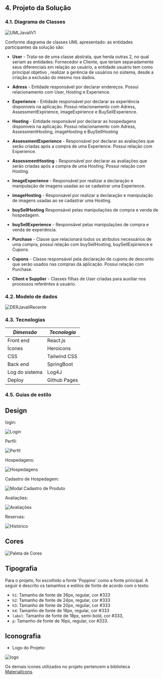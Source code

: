 ## 4. Projeto da Solução

### 4.1. Diagrama de Classes

![UMLJavaliV1](https://github.com/ICEI-PUC-Minas-PMGES-TI/pmg-es-2023-2-ti2-3740100-javali/assets/129118808/fd514d3c-a525-43e9-8ace-7fd95a190632)

Conforme diagrama de classes UML apresentado: as entidades participantes da solução são:

- **User** - Trata-se de uma classe abstrata, que herda outras 2, no qual seriam as entidades: Fornecedor e Cliente, que teriam separadamente seus diferenciais em relação ao usuário, a entidade usuário tem como principal objetivo , realizar a gerência de usuários no sistema, desde a criação a exclusão do mesmo nos dados.

- **Adress** - Entidade responsável por declarar endereços. Possui relacionamento com User, Hosting e Experience.

- **Experience** - Entidade responsável por declarar as experiência disponíveis na aplicação. Possui relacionamento com Adress, AssessmentExpirience, imageExpirience e BuySellExperience.

- **Hosting** - Entidade responsável por declarar as hospedagens disponíveis na aplicação. Possui relacionamento com Adress, AssessmentHosting, imageHosting e BuySellHosting

- **AssessmentExperience** - Responsável por declarar as avaliações que serão criadas após a compra de uma Experience. Possui relação com Experience.

- **AssessmentHosting** - Responsável por declarar as avaliações que serão criadas após a compra de uma Hosting. Possui relação com Hosting.

- **ImageExperience** - Responsável por realizar a declaração e manipulação de imagens usadas ao se cadastrar uma Experience.

- **imageHosting** - Responsável por realizar a declaração e manipulação de imagens usadas ao se cadastrar uma Hosting.

- **buySellHosting** Responsável pelas manipulações de compra e venda de hospedagem.

- **buySellExperience** - Responsável pelas manipulações de compra e venda de experiência.

- **Purchase** - Classe que relacionará todos os atributos necessários de uma compra, possui relação com buySellHosting, buySellExpirience e Cupons.

- **Cupons** - Classe responsável pela declaração de cupons de desconto que serão usados nas compras da aplicação. Possui relação com Purchase.

- **Client e Supplier** - Classes filhas de User criadas para auxiliar nos processos referêntes à usuário.

### 4.2. Modelo de dados

![DERJavaliRecente](images/diagrama_BD.png)

### 4.3. Tecnologias

| _Dimensão_     | _Tecnologia_ |
| -------------- | ------------ |
| Front end      | React.js     |
| Ícones         | Heroicons    |
| CSS            | Tailwind CSS |
| Back end       | SpringBoot   |
| Log do sistema | Log4J        |
| Deploy         | Github Pages |

### 4.5. Guias de estilo

## Design

login:

![Login](images/guia-de-estilo/layout/login.png "Login")

Perfil:

![Perfil](images/guia-de-estilo/layout/perfilN.png "Perfil")

Hospedagens:

![Hospedagens](images/guia-de-estilo/layout/explorar-hospedagens.png "Hospedagens")

Cadastro de Hospedagem:

![Modal Cadastro de Produto](images/guia-de-estilo/layout/anuncio.png "Anúncio")

Avaliações:

![Avaliações](images/guia-de-estilo/layout/avaliacao.png "Avaliações")

Reservas:

![Histórico](images/guia-de-estilo/layout/reserva.png "Histórico")

## Cores

![Paleta de Cores](images/guia-de-estilo/paleta.png "Paleta de Cores")

## Tipografia

Para o projeto, foi escolhido a fonte 'Poppins' como a fonte principal. A seguir é descrito os tamanhos e estilos de fonte de acordo com o texto:

- `h1`: Tamanho de fonte de 36px, regular, cor #333
- `h2`: Tamanho de fonte de 24px, regular, cor #333
- `h3`: Tamanho de fonte de 20px, regular, cor #333
- `h4`: Tamanho de fonte de 18px, regular, cor #333
- `label`: Tamanho de fonte de 18px, semi-bold, cor #333,
- `p`: Tamanho de fonte de 16px, regular, cor #333.

## Iconografia

- Logo do Projeto:

![logo](images/icones/logo.png "Logo")

Os demais icones utilizados no projeto pertencem a biblioteca [MaterialIcons](https://mui.com/material-ui/material-icons/).
